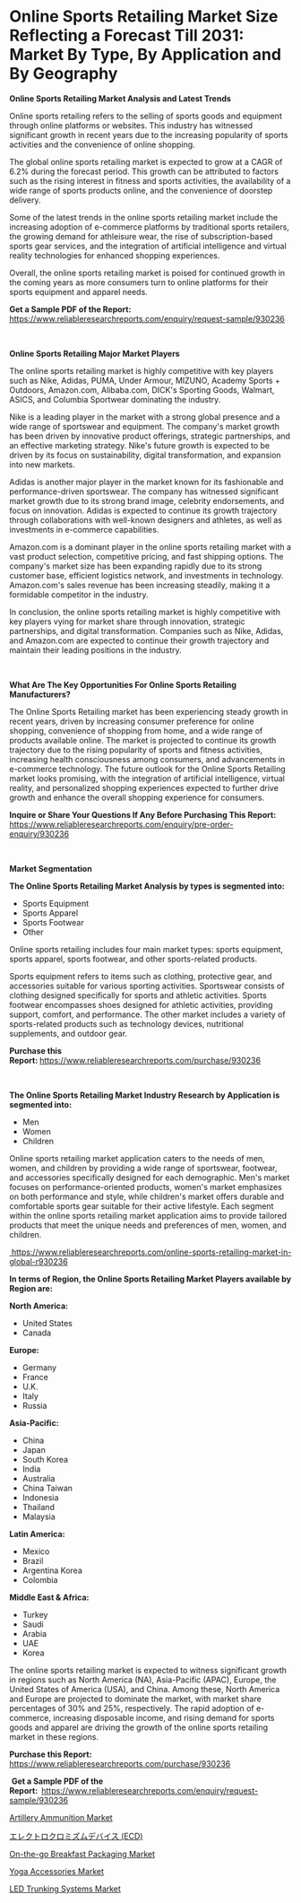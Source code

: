 <p><h1>Online Sports Retailing Market Size Reflecting a Forecast Till 2031: Market By Type, By Application and By Geography</h1></p><p><strong>Online Sports Retailing Market Analysis and Latest Trends</strong></p>
<p><p>Online sports retailing refers to the selling of sports goods and equipment through online platforms or websites. This industry has witnessed significant growth in recent years due to the increasing popularity of sports activities and the convenience of online shopping.</p><p>The global online sports retailing market is expected to grow at a CAGR of 6.2% during the forecast period. This growth can be attributed to factors such as the rising interest in fitness and sports activities, the availability of a wide range of sports products online, and the convenience of doorstep delivery.</p><p>Some of the latest trends in the online sports retailing market include the increasing adoption of e-commerce platforms by traditional sports retailers, the growing demand for athleisure wear, the rise of subscription-based sports gear services, and the integration of artificial intelligence and virtual reality technologies for enhanced shopping experiences.</p><p>Overall, the online sports retailing market is poised for continued growth in the coming years as more consumers turn to online platforms for their sports equipment and apparel needs.</p></p>
<p><strong>Get a Sample PDF of the Report:&nbsp;</strong> <a href="https://www.reliableresearchreports.com/enquiry/request-sample/930236">https://www.reliableresearchreports.com/enquiry/request-sample/930236</a></p>
<p>&nbsp;</p>
<p><strong>Online Sports Retailing Major Market Players</strong></p>
<p><p>The online sports retailing market is highly competitive with key players such as Nike, Adidas, PUMA, Under Armour, MIZUNO, Academy Sports + Outdoors, Amazon.com, Alibaba.com, DICK's Sporting Goods, Walmart, ASICS, and Columbia Sportwear dominating the industry. </p><p>Nike is a leading player in the market with a strong global presence and a wide range of sportswear and equipment. The company's market growth has been driven by innovative product offerings, strategic partnerships, and an effective marketing strategy. Nike's future growth is expected to be driven by its focus on sustainability, digital transformation, and expansion into new markets.</p><p>Adidas is another major player in the market known for its fashionable and performance-driven sportswear. The company has witnessed significant market growth due to its strong brand image, celebrity endorsements, and focus on innovation. Adidas is expected to continue its growth trajectory through collaborations with well-known designers and athletes, as well as investments in e-commerce capabilities.</p><p>Amazon.com is a dominant player in the online sports retailing market with a vast product selection, competitive pricing, and fast shipping options. The company's market size has been expanding rapidly due to its strong customer base, efficient logistics network, and investments in technology. Amazon.com's sales revenue has been increasing steadily, making it a formidable competitor in the industry.</p><p>In conclusion, the online sports retailing market is highly competitive with key players vying for market share through innovation, strategic partnerships, and digital transformation. Companies such as Nike, Adidas, and Amazon.com are expected to continue their growth trajectory and maintain their leading positions in the industry.</p></p>
<p>&nbsp;</p>
<p><strong>What Are The Key Opportunities For Online Sports Retailing Manufacturers?</strong></p>
<p><p>The Online Sports Retailing market has been experiencing steady growth in recent years, driven by increasing consumer preference for online shopping, convenience of shopping from home, and a wide range of products available online. The market is projected to continue its growth trajectory due to the rising popularity of sports and fitness activities, increasing health consciousness among consumers, and advancements in e-commerce technology. The future outlook for the Online Sports Retailing market looks promising, with the integration of artificial intelligence, virtual reality, and personalized shopping experiences expected to further drive growth and enhance the overall shopping experience for consumers.</p></p>
<p><strong>Inquire or Share Your Questions If Any Before Purchasing This Report:</strong> <a href="https://www.reliableresearchreports.com/enquiry/pre-order-enquiry/930236">https://www.reliableresearchreports.com/enquiry/pre-order-enquiry/930236</a></p>
<p>&nbsp;</p>
<p><strong>Market Segmentation</strong></p>
<p><strong>The Online Sports Retailing Market Analysis by types is segmented into:</strong></p>
<p><ul><li>Sports Equipment</li><li>Sports Apparel</li><li>Sports Footwear</li><li>Other</li></ul></p>
<p><p>Online sports retailing includes four main market types: sports equipment, sports apparel, sports footwear, and other sports-related products. </p><p>Sports equipment refers to items such as clothing, protective gear, and accessories suitable for various sporting activities. Sportswear consists of clothing designed specifically for sports and athletic activities. Sports footwear encompasses shoes designed for athletic activities, providing support, comfort, and performance. The other market includes a variety of sports-related products such as technology devices, nutritional supplements, and outdoor gear.</p></p>
<p><strong>Purchase this Report:&nbsp;</strong><a href="https://www.reliableresearchreports.com/purchase/930236">https://www.reliableresearchreports.com/purchase/930236</a></p>
<p>&nbsp;</p>
<p><strong>The Online Sports Retailing Market Industry Research by Application is segmented into:</strong></p>
<p><ul><li>Men</li><li>Women</li><li>Children</li></ul></p>
<p><p>Online sports retailing market application caters to the needs of men, women, and children by providing a wide range of sportswear, footwear, and accessories specifically designed for each demographic. Men's market focuses on performance-oriented products, women's market emphasizes on both performance and style, while children's market offers durable and comfortable sports gear suitable for their active lifestyle. Each segment within the online sports retailing market application aims to provide tailored products that meet the unique needs and preferences of men, women, and children.</p></p>
<p><a href="https://www.reliableresearchreports.com/online-sports-retailing-market-in-global-r930236">&nbsp;https://www.reliableresearchreports.com/online-sports-retailing-market-in-global-r930236</a></p>
<p><strong>In terms of Region, the Online Sports Retailing Market Players available by Region are:</strong></p>
<p>
    <p> <strong> North America: </strong>
        <ul>
            <li>United States</li>
            <li>Canada</li>
        </ul>
        </p> 
    <p> <strong> Europe: </strong>
        <ul>
            <li>Germany</li>
            <li>France</li>
            <li>U.K.</li>
            <li>Italy</li>
            <li>Russia</li>
        </ul>
        </p> 
    <p> <strong> Asia-Pacific: </strong>
        <ul>
            <li>China</li>
            <li>Japan</li>
            <li>South Korea</li>
            <li>India</li>
            <li>Australia</li>
            <li>China Taiwan</li>
            <li>Indonesia</li>
            <li>Thailand</li>
            <li>Malaysia</li>
        </ul>
        </p> 
    <p> <strong> Latin America: </strong>
        <ul>
            <li>Mexico</li>
            <li>Brazil</li>
            <li>Argentina Korea</li>
            <li>Colombia</li>
        </ul>
        </p> 
    <p> <strong> Middle East & Africa: </strong>
        <ul>
            <li>Turkey</li>
            <li>Saudi</li>
            <li>Arabia</li>
            <li>UAE</li>
            <li>Korea</li>
        </ul>
    </p>
    </p>
<p><p>The online sports retailing market is expected to witness significant growth in regions such as North America (NA), Asia-Pacific (APAC), Europe, the United States of America (USA), and China. Among these, North America and Europe are projected to dominate the market, with market share percentages of 30% and 25%, respectively. The rapid adoption of e-commerce, increasing disposable income, and rising demand for sports goods and apparel are driving the growth of the online sports retailing market in these regions.</p></p>
<p><strong>Purchase this Report: </strong><a href="https://www.reliableresearchreports.com/purchase/930236">https://www.reliableresearchreports.com/purchase/930236</a></p>
<p>&nbsp;<strong>Get a Sample PDF of the Report:&nbsp;&nbsp;</strong><a href="https://www.reliableresearchreports.com/enquiry/request-sample/930236">https://www.reliableresearchreports.com/enquiry/request-sample/930236</a></p>
<p><strong></strong></p>
<p><p><a href="https://issuu.com/reportprime-2/docs/artillery-ammunition-market-size-20_1efca4f33ddf63">Artillery Ammunition Market</a></p><p><a href="https://github.com/mohamedbakry57/Market-Research-Report-List-5/blob/main/980783887307.md">エレクトロクロミズムデバイス (ECD)</a></p><p><a href="https://issuu.com/reportprime-2/docs/on-the-go-breakfast-packaging-marke_6ad05fdac816ed">On-the-go Breakfast Packaging Market</a></p><p><a href="https://medium.com/@janetvalentinh15/yoga-accessories-market-share-size-trends-industry-analysis-report-by-application-offline-11a756d944d4">Yoga Accessories Market</a></p><p><a href="https://github.com/arionmp/Market-Research-Report-List-5/blob/main/led-trunking-systems-market.md">LED Trunking Systems Market</a></p></p>